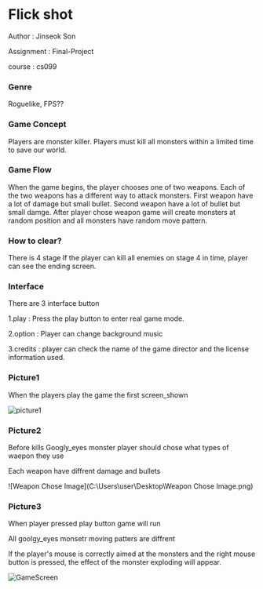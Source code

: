 # Flick shot

 Author : Jinseok Son 

 Assignment : Final-Project

 course : cs099

### Genre

Roguelike, FPS?? 



### Game Concept

 Players are monster killer. Players must kill all monsters within a limited time to save our world.



### Game Flow 

When the game begins, the player chooses one of two weapons.  Each of the two weapons has a different way to attack monsters. First weapon have a lot of damage but small bullet. Second weapon have  a lot of bullet but small damge. After player chose weapon game will create monsters at random position and all monsters have random move pattern.

### How to clear?

There is 4 stage  If the player can kill all enemies on stage 4 in time, player can see the ending screen.



### Interface

There are 3 interface button

1.play  : Press the play button to enter real game mode.

2.option : Player can change background music

3.credits : player can check the name of the game director and the license information used.



### Picture1

When the players play the game the first screen_shown

![picture1](C:\Users\user\Desktop\picture1.png)



### Picture2



Before  kills Googly_eyes monster  player should chose what types of waepon they use 

Each weapon have diffrent damage and bullets 

![Weapon Chose Image](C:\Users\user\Desktop\Weapon Chose Image.png)













### Picture3



When player pressed play button game will run

All goolgy_eyes monsetr moving patters are diffrent 

If the player's mouse is correctly aimed at the monsters and the right mouse button is pressed, the effect of the monster exploding will appear.

![GameScreen](C:\Users\user\Desktop\GameScreen.png)

